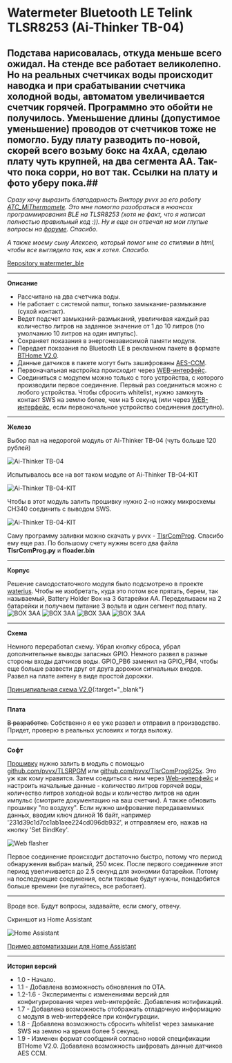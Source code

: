 # Watermeter Bluetooth LE Telink TLSR8253 (Ai-Thinker TB-04)

## Подстава нарисовалась, откуда меньше всего ожидал. На стенде все работает великолепно. Но на реальных счетчиках воды происходит наводка и при срабатывании счетчика холодной воды, автоматом увеличивается счетчик горячей. Программно это обойти не получилось. Уменьшение длины (допустимое уменьшение) проводов от счетчиков тоже не помогло. Буду плату разводить по-новой, скорей всего возьму бокс на 4хАА, сделаю плату чуть крупней, на два сегмента АА. Так-что пока  сорри, но вот так. Ссылки на плату и фото уберу пока.##

_Сразу хочу выразить благодарность Виктору pvvx за его работу [ATC_MiThermomete](https://github.com/pvvx/ATC_MiThermometer). Это мне помогло разобраться в нюансах программирования BLE на TLSR8253 (хотя не факт, что я написал полностью правильный код :)). Ну и еще он отвечал на мои глупые вопросы на [форуме](https://esp8266.ru/forum/threads/ble-moduli-tb-04-tb-03f-tlsr8253f512.5362). Спасибо._

_А также моему сыну Алексею, который помог мне со стилями в html, чтобы все выглядело так, как я хотел. Спасибо._

[Repository watermeter_ble](https://github.com/slacky1965/watermeter_ble)

---

**Описание**

* Рассчитано на два счетчика воды.
* Не работает с системой namur, только замыкание-размыкание (сухой контакт).
* Ведет подсчет замыканий-размыканий, увеличивая каждый раз количество литров на заданное значение от 1 до 10 литров (по умолчанию 10 литров на один импульс).
* Сохраняет показания в энергонезависимой памяти модуля.
* Передает показания по Bluetooth LE в рекламном пакете в формате [BTHome V2.0](https://bthome.io/format/).
* Данные датчиков в пакете могут быть зашифрованы [AES-CCM](https://bthome.io/encryption/).
* Первоначальная настройка происходит через [WEB-интерфейс](https://slacky1965.github.io/ble_utils/WatermeterConfig.html). 
* Соединиться с модулем можно только с того устройства, с которого производили первое соединение. Первый раз соединиться можно с любого устройства. Чтобы сбросить whitelist, нужно замкнуть контакт SWS на землю более, чем на 5 секунд (или через [WEB-интерфейс](https://slacky1965.github.io/ble_utils/WatermeterConfig.html), если первоночальное устройство соединения доступно).

---

**Железо**

Выбор пал на недорогой модуль от Ai-Thinker TB-04 (чуть больше 120 рублей)

<img src="https://raw.githubusercontent.com/slacky1965/watermeter_ble/main/doc/images/TB-04-top.jpg" alt="Ai-Thinker TB-04"/>

Испытывалось все на вот таком модуле от Ai-Thinker TB-04-KIT

<img src="https://raw.githubusercontent.com/slacky1965/watermeter_ble/main/doc/images/TB-04-KIT-top.jpg" alt="Ai-Thinker TB-04-KIT"/>

Чтобы в этот модуль залить прошивку нужно 2-ю ножку микросхемы CH340 соединить с выводом SWS.

<img src="https://raw.githubusercontent.com/slacky1965/watermeter_ble/main/doc/images/TB-04-KIT-wire.jpg" alt="Ai-Thinker TB-04-KIT"/>

Саму программу заливки можно скачать у pvvx - [TlsrComProg](https://github.com/pvvx/TlsrComProg825x). Спасибо ему еще раз.
По большому счету нужны всего два файла **TlsrComProg.py** и **floader.bin**

---

**Корпус**

Решение самодостаточного модуля было подсмотрено в проекте [waterius](https://github.com/dontsovcmc/waterius).
Чтобы не изобретать, куда это потом все прятать, берем, так называемый, Battery Holder Box на 3 батарейки АА. Переделываем на 2 батарейки и получаем питание 3 вольта и один сегмент под плату.
<img src="https://raw.githubusercontent.com/slacky1965/watermeter_ble/main/doc/box/box1.jpg" alt="BOX 3AA"/>
<img src="https://raw.githubusercontent.com/slacky1965/watermeter_ble/main/doc/box/box2.jpg" alt="BOX 3AA"/>
<img src="https://raw.githubusercontent.com/slacky1965/watermeter_ble/main/doc/box/box3.jpg" alt="BOX 3AA"/>
<img src="https://raw.githubusercontent.com/slacky1965/watermeter_ble/main/doc/box/box4.jpg" alt="BOX 3AA"/>

---

**Схема**

Немного переработал схему. Убрал кнопку сброса, убрал дополнительные выводы запасных GPIO. Немного развел в разные стороны входы датчиков воды. GPIO_PB6 заменил на GPIO_PB4, чтобы еще больше развести друг от друга дорожки сигнальных входов. Развел на плате антену в виде простой дорожки.

[Принципиальная схема V2.0](https://raw.githubusercontent.com/slacky1965/watermeter_ble/main/doc/Schematic_watermeter_ble_V2.0.jpg){:target="_blank"}

---

**Плата**

~~В разработке.~~ Собственно я ее уже развел и отправил в производство. Придет, проверю в реальных условиях и тогда выложу.

---

**Софт**

[Прошивку](https://raw.githubusercontent.com/slacky1965/watermeter_ble/main/watermeter_ble_V1.9.bin) нужно залить в модуль с помощью [github.com/pvvx/TLSRPGM](https://github.com/pvvx/TLSRPGM) или [github.com/pvvx/TlsrComProg825x](https://github.com/pvvx/TlsrComProg825x). Это уж как кому нравится. Затем соедиться с ним через [Web-интерфейс](https://slacky1965.github.io/ble_utils/WatermeterConfig.html) и настроить начальные данные - количество литров горячей воды, количество литров холодной воды и количество литров на один импульс (смотрите документацию на ваш счетчик). А также обновить прошивку "по воздуху". Если нужно шифрование передаваеммых данных, вводим ключ длиной 16 байт, например '231d39c1d7cc1ab1aee224cd096db932', и отправляем его, нажав на кнопку 'Set BindKey'.

<img src="https://raw.githubusercontent.com/slacky1965/watermeter_ble/main/doc/images/connect.jpg" alt="Web flasher"/>

Первое соединение происходит достаточно быстро, потому что период обнаружения выбран малый, 250 мсек. После первого соединение этот период увеличивается до 2.5 секунд для экономии батарейки. Потому на последующие соединения, если таковые будут нужны, понадобится больше времени (не пугайтесь, все работает).

---

Вроде все. Будут вопросы, задавайте, если смогу, отвечу.

Скриншот из Home Assistant

<img src="https://raw.githubusercontent.com/slacky1965/watermeter_ble/main/doc/images/homeassistant.jpg" alt="Home Assistant"/>

[Пример автоматизации для Home Assistant](https://github.com/slacky1965/watermeter_ble/tree/main/doc/HomeAssistant/automation)

---

**История версий**

- 1.0 - Начало.
- 1.1 - Добавлена возможность обновления по OTA. 
- 1.2-1.6 - Эксперименты с изменениями версий для конфигурирования через web-интерфейс. Добавления нотификаций.
- 1.7 - Добавлена возможность отображать отладочную информацию с модуля в web-интерфейсе при конфигурации.
- 1.8 - Добавлена возможность сбросить whitelist через замыкание SWS на землю на время более 5 секунд.
- 1.9 - Изменен формат сообщений согласно новой спецификации BTHome V2.0. Добавлена возможность шифровать данные датчиков AES CCM.